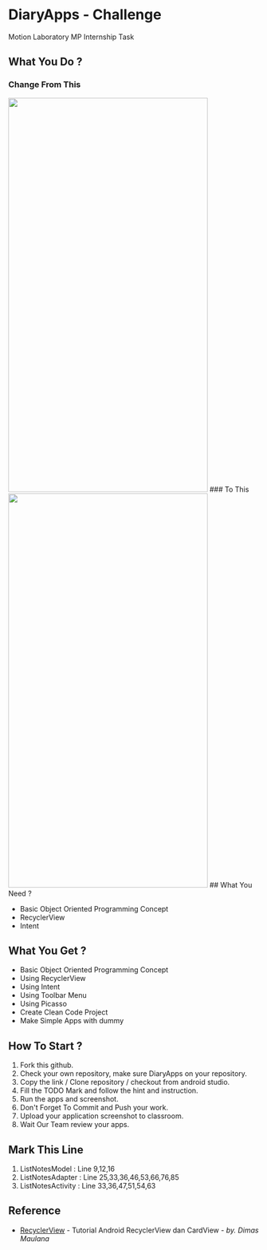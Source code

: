 # DiaryApps - Challenge
Motion Laboratory MP Internship Task

## What You Do ?

### Change From This 
<img src="https://cloud.githubusercontent.com/DiaryAppBefore.jpg" width="400" height="790">
### To This
<img src="https://cloud.githubusercontent.com/DiaryAppAfter.png" width="400" height="790">
## What You Need ?

* Basic Object Oriented Programming Concept
* RecyclerView
* Intent

## What You Get ?

* Basic Object Oriented Programming Concept
* Using RecyclerView
* Using Intent
* Using Toolbar Menu
* Using Picasso
* Create Clean Code Project
* Make Simple Apps with dummy

## How To Start ?
1. Fork this github.
2. Check your own repository, make sure DiaryApps on your repository.
3. Copy the link / Clone repository / checkout from android studio.
4. Fill the TODO Mark and follow the hint and instruction.
5. Run the apps and screenshot.
6. Don't Forget To Commit and Push your work.
7. Upload your application screenshot to classroom.
8. Wait Our Team review your apps.

## Mark This Line

1. ListNotesModel : Line 9,12,16
2. ListNotesAdapter : Line 25,33,36,46,53,66,76,85
3. ListNotesActivity : Line 33,36,47,51,54,63

## Reference

* [RecyclerView](https://medium.com/easyread/tutorial-android-recyclerview-dan-cardview-9a62aaa6cc0c) - Tutorial Android RecyclerView dan CardView - *by. Dimas Maulana* 

